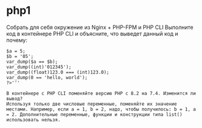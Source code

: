 # php1
Собрать для себя окружение из Nginx + PHP-FPM и PHP CLI
Выполните код в контейнере PHP CLI и объясните, что выведет данный код и почему:

```<?php
$a = 5;
$b = '05';
var_dump($a == $b);
var_dump((int)'012345');
var_dump((float)123.0 === (int)123.0);
var_dump(0 == 'hello, world');
?>'''

В контейнере с PHP CLI поменяйте версию PHP с 8.2 на 7.4. Изменится ли вывод?
Используя только две числовые переменные, поменяйте их значение местами. Например, если a = 1, b = 2, надо, чтобы получилось: b = 1, a = 2. Дополнительные переменные, функции и конструкции типа list() использовать нельзя.

